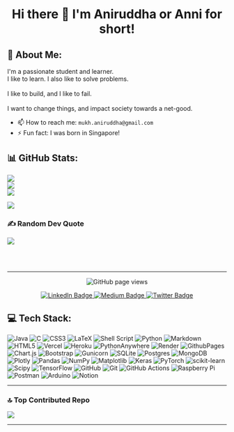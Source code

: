 <h1 align="center">Hi there 👋 I'm Aniruddha or Anni for short!</h1> 

## 💫 About Me:
I'm a passionate student and learner. <br>I like to learn. I also like to solve problems.<br><br>I like to build, and I like to fail.<br><br>I want to change things, and impact society towards a net-good.


- 📫 How to reach me: ```mukh.aniruddha@gmail.com```
- ⚡ Fun fact: I was born in Singapore!


## 📊 GitHub Stats:
![](https://github-readme-stats.vercel.app/api?username=annimukherjee&theme=one_dark_pro&hide_border=false&include_all_commits=true&count_private=true)<br/>
![](https://github-readme-streak-stats.herokuapp.com/?user=annimukherjee&theme=one_dark_pro&hide_border=false)<br/>
![](https://github-readme-stats.vercel.app/api/top-langs/?username=annimukherjee&theme=one_dark_pro&hide_border=false&include_all_commits=true&count_private=true&layout=compact)


![](./profile-3d-contrib/profile-green-animate.svg)



### ✍️ Random Dev Quote
![](https://quotes-github-readme.vercel.app/api?type=horizontal&theme=tokyonight)



<br><br>

---

<p align="center">
  <img src="https://komarev.com/ghpvc/?username=annimukherjee&color=45707a&style=flat-square" alt="GitHub page views">
</p>


<p align="center">
    <a href="https://www.linkedin.com/in/aniruddha-mukherjee-b53292250/">
      <img src="https://img.shields.io/badge/LinkedIn-0A66C2?style=flat-square&logo=linkedin&logoColor=white" alt="LinkedIn Badge"/>
    </a>
    <a href="https://medium.com/@aniruddhamukh">
      <img src="https://img.shields.io/badge/Medium-12100E?style=flat-square&logo=medium&logoColor=white" alt="Medium Badge"/>
    </a>
    <a href="https://twitter.com/aniruddhamukh_">
      <img src="https://img.shields.io/badge/Twitter-blue?style=flat-square&logo=twitter&logoColor=white" alt="Twitter Badge"/>
    </a>
  </p>


## 💻 Tech Stack:
![Java](https://img.shields.io/badge/java-%23ED8B00.svg?style=plastic&logo=openjdk&logoColor=white) ![C](https://img.shields.io/badge/c-%2300599C.svg?style=plastic&logo=c&logoColor=white) ![CSS3](https://img.shields.io/badge/css3-%231572B6.svg?style=plastic&logo=css3&logoColor=white) ![LaTeX](https://img.shields.io/badge/latex-%23008080.svg?style=plastic&logo=latex&logoColor=white) ![Shell Script](https://img.shields.io/badge/shell_script-%23121011.svg?style=plastic&logo=gnu-bash&logoColor=white) ![Python](https://img.shields.io/badge/python-3670A0?style=plastic&logo=python&logoColor=ffdd54) ![Markdown](https://img.shields.io/badge/markdown-%23000000.svg?style=plastic&logo=markdown&logoColor=white) ![HTML5](https://img.shields.io/badge/html5-%23E34F26.svg?style=plastic&logo=html5&logoColor=white) ![Vercel](https://img.shields.io/badge/vercel-%23000000.svg?style=plastic&logo=vercel&logoColor=white) ![Heroku](https://img.shields.io/badge/heroku-%23430098.svg?style=plastic&logo=heroku&logoColor=white) ![PythonAnywhere](https://img.shields.io/badge/pythonanywhere-%232F9FD7.svg?style=plastic&logo=pythonanywhere&logoColor=151515) ![Render](https://img.shields.io/badge/Render-%46E3B7.svg?style=plastic&logo=render&logoColor=white) ![GithubPages](https://img.shields.io/badge/github%20pages-121013?style=plastic&logo=github&logoColor=white) ![Chart.js](https://img.shields.io/badge/chart.js-F5788D.svg?style=plastic&logo=chart.js&logoColor=white) ![Bootstrap](https://img.shields.io/badge/bootstrap-%238511FA.svg?style=plastic&logo=bootstrap&logoColor=white) ![Gunicorn](https://img.shields.io/badge/gunicorn-%298729.svg?style=plastic&logo=gunicorn&logoColor=white) ![SQLite](https://img.shields.io/badge/sqlite-%2307405e.svg?style=plastic&logo=sqlite&logoColor=white) ![Postgres](https://img.shields.io/badge/postgres-%23316192.svg?style=plastic&logo=postgresql&logoColor=white) ![MongoDB](https://img.shields.io/badge/MongoDB-%234ea94b.svg?style=plastic&logo=mongodb&logoColor=white) ![Plotly](https://img.shields.io/badge/Plotly-%233F4F75.svg?style=plastic&logo=plotly&logoColor=white) ![Pandas](https://img.shields.io/badge/pandas-%23150458.svg?style=plastic&logo=pandas&logoColor=white) ![NumPy](https://img.shields.io/badge/numpy-%23013243.svg?style=plastic&logo=numpy&logoColor=white) ![Matplotlib](https://img.shields.io/badge/Matplotlib-%23ffffff.svg?style=plastic&logo=Matplotlib&logoColor=black) ![Keras](https://img.shields.io/badge/Keras-%23D00000.svg?style=plastic&logo=Keras&logoColor=white) ![PyTorch](https://img.shields.io/badge/PyTorch-%23EE4C2C.svg?style=plastic&logo=PyTorch&logoColor=white) ![scikit-learn](https://img.shields.io/badge/scikit--learn-%23F7931E.svg?style=plastic&logo=scikit-learn&logoColor=white) ![Scipy](https://img.shields.io/badge/SciPy-%230C55A5.svg?style=plastic&logo=scipy&logoColor=%white) ![TensorFlow](https://img.shields.io/badge/TensorFlow-%23FF6F00.svg?style=plastic&logo=TensorFlow&logoColor=white) ![GitHub](https://img.shields.io/badge/github-%23121011.svg?style=plastic&logo=github&logoColor=white) ![Git](https://img.shields.io/badge/git-%23F05033.svg?style=plastic&logo=git&logoColor=white) ![GitHub Actions](https://img.shields.io/badge/github%20actions-%232671E5.svg?style=plastic&logo=githubactions&logoColor=white) ![Raspberry Pi](https://img.shields.io/badge/-RaspberryPi-C51A4A?style=plastic&logo=Raspberry-Pi) ![Postman](https://img.shields.io/badge/Postman-FF6C37?style=plastic&logo=postman&logoColor=white) ![Arduino](https://img.shields.io/badge/-Arduino-00979D?style=plastic&logo=Arduino&logoColor=white) ![Notion](https://img.shields.io/badge/Notion-%23000000.svg?style=plastic&logo=notion&logoColor=white)

---

### 🔝 Top Contributed Repo
![](https://github-contributor-stats.vercel.app/api?username=annimukherjee&limit=5&theme=dark&combine_all_yearly_contributions=true)

---

